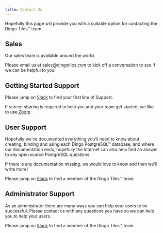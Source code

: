 ```yaml
---
title: Contact Us
---
```


Hopefully this page will provide you with a suitable option for contacting the Dingo Tiles™ team.

## Sales

Our sales team is available around the world.

Please email us at [sales@dingotiles.com](mailto://sales@dingotiles.com) to kick off a conversation to see if we can be helpful to you.

## Getting Started Support

Please jump on [Slack](https://slack.dingotiles.com) to find your first line of Support.

If screen sharing is required to help you and your team get started, we like to use [Zoom](https://zoom.us).

## User Support

Hopefully we've documented everything you'll need to know about creating, binding and using each Dingo PostgreSQL™ database; and where our documentation ends, hopefully the Internet can also help find an answer to any open source PostgreSQL questions.

If there is any documentation missing, we would love to know and then we'll write more!

Please jump on [Slack](https://slack.dingotiles.com) to find a member of the Dingo Tiles™ team.

## Administrator Support

As an administrator there are many ways you can help your users to be successful. Please contact us with any questions you have so we can help you to help your users.

Please jump on [Slack](https://slack.dingotiles.com) to find a member of the Dingo Tiles™ team.
